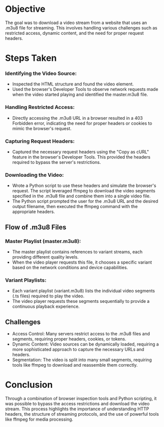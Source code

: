 # Objective
The goal was to download a video stream from a website that uses an .m3u8 file for streaming. This involves handling various challenges such as restricted access, dynamic content, and the need for proper request headers.

# Steps Taken
### Identifying the Video Source:

- Inspected the HTML structure and found the video element.
- Used the browser's Developer Tools to observe network requests made when the video started playing and identified the master.m3u8 file.
### Handling Restricted Access:

- Directly accessing the .m3u8 URL in a browser resulted in a 403 Forbidden error, indicating the need for proper headers or cookies to mimic the browser's request.
### Capturing Request Headers:

- Captured the necessary request headers using the "Copy as cURL" feature in the browser's Developer Tools. This provided the headers required to bypass the server's restrictions.
### Downloading the Video:

- Wrote a Python script to use these headers and simulate the browser's request. The script leveraged ffmpeg to download the video segments specified in the .m3u8 file and combine them into a single video file.
- The Python script prompted the user for the .m3u8 URL and the desired output filename, then executed the ffmpeg command with the appropriate headers.
## Flow of .m3u8 Files
### Master Playlist (master.m3u8):

- The master playlist contains references to variant streams, each providing different quality levels.
- When the video player requests this file, it chooses a specific variant based on the network conditions and device capabilities.
### Variant Playlists:

- Each variant playlist (variant.m3u8) lists the individual video segments (.ts files) required to play the video.
- The video player requests these segments sequentially to provide a continuous playback experience.
## Challenges
- Access Control: Many servers restrict access to the .m3u8 files and segments, requiring proper headers, cookies, or tokens.
- Dynamic Content: Video sources can be dynamically loaded, requiring a more sophisticated approach to capture the necessary URLs and headers.
- Segmentation: The video is split into many small segments, requiring tools like ffmpeg to download and reassemble them correctly.
# Conclusion
Through a combination of browser inspection tools and Python scripting, it was possible to bypass the access restrictions and download the video stream. This process highlights the importance of understanding HTTP headers, the structure of streaming protocols, and the use of powerful tools like ffmpeg for media processing.